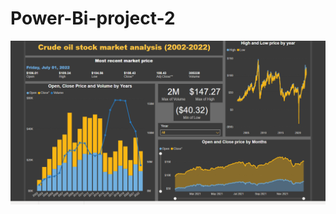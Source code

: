 # Power-Bi-project-2


<img src="https://github.com/muksanakhatun/Power-Bi-project-2/blob/main/image.png" alt="SS 1"/>
